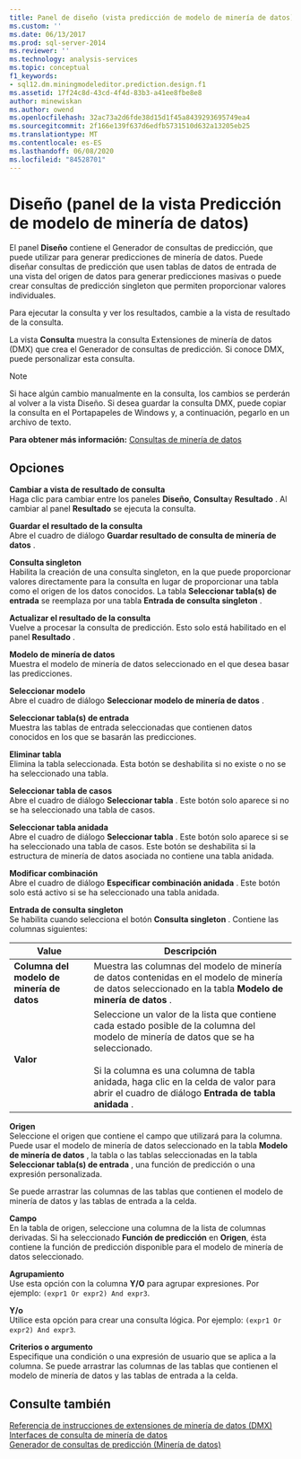 ```yaml
---
title: Panel de diseño (vista predicción de modelo de minería de datos) | Microsoft Docs
ms.custom: ''
ms.date: 06/13/2017
ms.prod: sql-server-2014
ms.reviewer: ''
ms.technology: analysis-services
ms.topic: conceptual
f1_keywords:
- sql12.dm.miningmodeleditor.prediction.design.f1
ms.assetid: 17f24c8d-43cd-4f4d-83b3-a41ee8fbe8e8
author: minewiskan
ms.author: owend
ms.openlocfilehash: 32ac73a2d6fde38d15d1f45a8439293695749ea4
ms.sourcegitcommit: 2f166e139f637d6edfb5731510d632a13205eb25
ms.translationtype: MT
ms.contentlocale: es-ES
ms.lasthandoff: 06/08/2020
ms.locfileid: "84528701"
---
```

# <a name="design-pane-mining-model-prediction-view"></a>Diseño (panel de la vista Predicción de modelo de minería de datos)
  El panel **Diseño** contiene el Generador de consultas de predicción, que puede utilizar para generar predicciones de minería de datos. Puede diseñar consultas de predicción que usen tablas de datos de entrada de una vista del origen de datos para generar predicciones masivas o puede crear consultas de predicción singleton que permiten proporcionar valores individuales.  
  
 Para ejecutar la consulta y ver los resultados, cambie a la vista de resultado de la consulta.  
  
 La vista **Consulta** muestra la consulta Extensiones de minería de datos (DMX) que crea el Generador de consultas de predicción. Si conoce DMX, puede personalizar esta consulta.  
  
> [!NOTE]  
>  Si hace algún cambio manualmente en la consulta, los cambios se perderán al volver a la vista Diseño. Si desea guardar la consulta DMX, puede copiar la consulta en el Portapapeles de Windows y, a continuación, pegarlo en un archivo de texto.  
  
 **Para obtener más información:** [Consultas de minería de datos](data-mining/data-mining-queries.md)  
  
## <a name="options"></a>Opciones  
 **Cambiar a vista de resultado de consulta**  
 Haga clic para cambiar entre los paneles **Diseño**, **Consulta**y **Resultado** . Al cambiar al panel **Resultado** se ejecuta la consulta.  
  
 **Guardar el resultado de la consulta**  
 Abre el cuadro de diálogo **Guardar resultado de consulta de minería de datos** .  
  
 **Consulta singleton**  
 Habilita la creación de una consulta singleton, en la que puede proporcionar valores directamente para la consulta en lugar de proporcionar una tabla como el origen de los datos conocidos. La tabla **Seleccionar tabla(s) de entrada** se reemplaza por una tabla **Entrada de consulta singleton** .  
  
 **Actualizar el resultado de la consulta**  
 Vuelve a procesar la consulta de predicción. Esto solo está habilitado en el panel **Resultado** .  
  
 **Modelo de minería de datos**  
 Muestra el modelo de minería de datos seleccionado en el que desea basar las predicciones.  
  
 **Seleccionar modelo**  
 Abre el cuadro de diálogo **Seleccionar modelo de minería de datos** .  
  
 **Seleccionar tabla(s) de entrada**  
 Muestra las tablas de entrada seleccionadas que contienen datos conocidos en los que se basarán las predicciones.  
  
 **Eliminar tabla**  
 Elimina la tabla seleccionada. Esta botón se deshabilita si no existe o no se ha seleccionado una tabla.  
  
 **Seleccionar tabla de casos**  
 Abre el cuadro de diálogo **Seleccionar tabla** . Este botón solo aparece si no se ha seleccionado una tabla de casos.  
  
 **Seleccionar tabla anidada**  
 Abre el cuadro de diálogo **Seleccionar tabla** . Este botón solo aparece si se ha seleccionado una tabla de casos. Este botón se deshabilita si la estructura de minería de datos asociada no contiene una tabla anidada.  
  
 **Modificar combinación**  
 Abre el cuadro de diálogo **Especificar combinación anidada** . Este botón solo está activo si se ha seleccionado una tabla anidada.  
  
 **Entrada de consulta singleton**  
 Se habilita cuando selecciona el botón **Consulta singleton** . Contiene las columnas siguientes:  
  
|Value|Descripción|  
|-----------|-----------------|  
|**Columna del modelo de minería de datos**|Muestra las columnas del modelo de minería de datos contenidas en el modelo de minería de datos seleccionado en la tabla **Modelo de minería de datos** .|  
|**Valor**|Seleccione un valor de la lista que contiene cada estado posible de la columna del modelo de minería de datos que se ha seleccionado.<br /><br /> Si la columna es una columna de tabla anidada, haga clic en la celda de valor para abrir el cuadro de diálogo **Entrada de tabla anidada** .|  
  
 **Origen**  
 Seleccione el origen que contiene el campo que utilizará para la columna. Puede usar el modelo de minería de datos seleccionado en la tabla **Modelo de minería de datos** , la tabla o las tablas seleccionadas en la tabla **Seleccionar tabla(s) de entrada** , una función de predicción o una expresión personalizada.  
  
 Se puede arrastrar las columnas de las tablas que contienen el modelo de minería de datos y las tablas de entrada a la celda.  
  
 **Campo**  
 En la tabla de origen, seleccione una columna de la lista de columnas derivadas. Si ha seleccionado **Función de predicción** en **Origen**, ésta contiene la función de predicción disponible para el modelo de minería de datos seleccionado.  
  
 **Agrupamiento**  
 Use esta opción con la columna **Y/O** para agrupar expresiones. Por ejemplo: `(expr1 Or expr2) And expr3`.  
  
 **Y/o**  
 Utilice esta opción para crear una consulta lógica. Por ejemplo: `(expr1 Or expr2) And expr3`.  
  
 **Criterios o argumento**  
 Especifique una condición o una expresión de usuario que se aplica a la columna. Se puede arrastrar las columnas de las tablas que contienen el modelo de minería de datos y las tablas de entrada a la celda.  
  
## <a name="see-also"></a>Consulte también  
 [Referencia de instrucciones de extensiones de minería de datos &#40;DMX&#41;](/sql/dmx/data-mining-extensions-dmx-statements)   
 [Interfaces de consulta de minería de datos](data-mining/data-mining-query-tools.md)   
 [Generador de consultas de predicción &#40;Minería de datos&#41;](prediction-query-builder-data-mining.md)  
  
  
